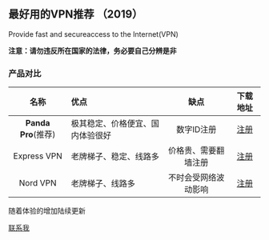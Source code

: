 






## 最好用的VPN推荐 （2019）


Provide fast and secureaccess to the Internet(VPN)

**注意：请勿违反所在国家的法律，务必要自己分辨是非**


### 产品对比

|名称|优点|缺点|下载地址|
|:----:|:----|:----:|:----:|
|**Panda Pro**(推荐)|极其稳定、价格便宜、国内体验很好|数字ID注册|[注册](https://www.pandabear.pw/purchase?status=register&invitationCode=5LpaDHHTnkD7EoVejPaQCg%3D%3D)|
|Express VPN|老牌梯子、稳定、线路多|价格贵、需要翻墙注册|[注册](https://expressvpn.com)|
|Nord VPN|老牌梯子、线路多|不时会受网络波动影响|[注册](https://nordvpn.com)|


随着体验的增加陆续更新

[联系我](mailto:liuliuliucome@gmail.com)
